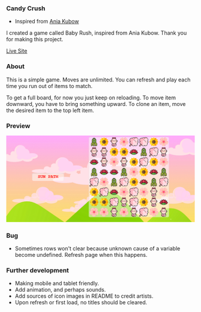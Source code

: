 ### Candy Crush 
- Inspired from [Ania Kubow](https://github.com/kubowania/candy-crush)

I created a game called Baby Rush, inspired from Ania Kubow. Thank you for making this project. 

[Live Site](https://nottohave.github.io/Sun-path/)

### About

This is a simple game. Moves are unlimited. You can refresh and play each time you run out of items to match.

To get a full board, for now you just keep on reloading.
To move item downward, you have to bring something upward.
To clone an item, move the desired item to the top left item. 

### Preview

![](./assets/preview.png)



### Bug
- Sometimes rows won't clear because unknown cause of a variable become undefined. Refresh page when this happens.

### Further development
- Making mobile and tablet friendly.
- Add animation, and perhaps sounds.
- Add sources of icon images in README to credit artists.
- Upon refresh or first load, no titles should be cleared. 
